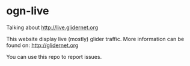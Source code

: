 ogn-live
========

Talking about http://live.glidernet.org

This website display live (mostly) glider traffic.
More information can be found on: http://glidernet.org

You can use this repo to report issues.
